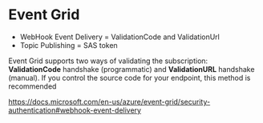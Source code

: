 # Event Grid

- WebHook Event Delivery = ValidationCode and ValidationUrl 
- Topic Publishing = SAS token 

Event Grid supports two ways of validating the subscription: **ValidationCode** handshake (programmatic) and **ValidationURL** handshake (manual). If you control the source code for your endpoint, this method is recommended


https://docs.microsoft.com/en-us/azure/event-grid/security-authentication#webhook-event-delivery